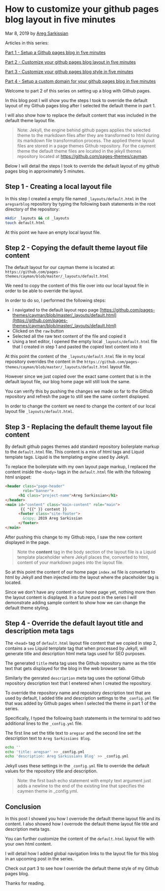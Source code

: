 # How to customize your github pages blog layout in five minutes

Mar 8, 2019 by [Areg Sarkissian](https://aregsar.com/about)

Articles in this series:

[Part 1 - Setup a Github pages blog in five minutes](https://aregsar.com/blog/2019/how-to-setup-a-github-pages-blog-in-five-minutes)

[Part 2 - Customize your github pages blog layout in five minutes](https://aregsar.com/blog/2019/how-to-customize-your-github-pages-blog-layout-in-five-minutes)

[Part 3 - Customize your github pages blog style in five minutes](https://aregsar.com/blog/2019/how-to-customize-your-github-pages-blog-style-in-five-minutes)

[Part 4 - Setup a custom domain for your github pages blog in five minutes](https://aregsar.com/blog/2019/how-to-setup-a-custom-domain-for-your-github-pages-blog-in-five-minutes)

Welcome to part 2 of this series on setting up a blog with Github pages.

In this blog post I will show you the steps I took to override the default layout of my Github pages blog after I selected the default theme in part 1.

I will also show how to replace the default content that was included in the default theme layout file.

> Note: Jekyll, the engine behind github pages applies the selected theme to the 
markdown files after they are transformed to html during its markdown file transformation process. The applied theme layout files are stored in a page themes Github repository. For the cayment theme the default theme files are located in the jekyll themes repository located at https://github.com/pages-themes/cayman.

Below I will detail the steps I took to override the default layout of my github pages blog in approximately 5 minutes.

## Step 1 - Creating a local layout file

In this step I created a empty file named `_layouts/default.html` in the `aregsarblog` repository by typing the following bash statements in the root directory of the repository:

```bash
mkdir _layouts && cd _layouts
touch default.html
```

At this point we have an empty local layout file.

## Step 2 - Copying the default theme layout file content

The default layout for our cayman theme is located at: `https://github.com/pages-themes/cayman/blob/master/_layouts/default.html`

We need to copy the content of this file over into our local layout file in order to be able to override the layout.

In order to do so, I performed the following steps:

+ I navigated to the default layout repo page
[https://github.com/pages-themes/cayman/blob/master/_layouts/default.html](https://github.com/pages-themes/cayman/blob/master/_layouts/default.html)
+ Clicked on the `raw` button
+ Selected all the raw text content of the file and copied it
+ Using a text editor, I opened the empty local `_layouts/default.html` file that I created in step 1 and pasted the copied text content into it

At this point the content of the `_layouts/default.html` file in my local repository overrides the content in the `https://github.com/pages-themes/cayman/blob/master/_layouts/default.html` layout file.

However since we just copied over the exact same content that is in the default layout file, our blog home page will still look the same.

You can verify this by pushing the changes we made so far to the Github repository and refresh the page to still see the same content displayed.

In order to change the content we need to change the content of our local layout file `_layouts/default.html`.

## Step 3 - Replacing the default theme layout file content

By default github pages themes add standard repository boilerplate markup
to the `default.html` file. This content is a mix of html tags and Liquid template tags.
Liquid is the templating engine used by Jekyll.

To replace the boilerplate with my own layout page markup, I replaced the content inside the `<body>` tags in the `default.html` file with the following html snippet:

```html
<header class="page-header"  
        role="banner">
      <h1 class="project-name">Areg Sarkissian</h1>
</header>
<main id="content" class="main-content" role="main">
       {{ "{{" }} content }}
      <footer class="site-footer">
        &copy; 2019 Areg Sarkissian
      </footer>
</main>
```

After pushing this change to my Github repo, I saw the new content displayed in the page.

> Note the __content__ tag in the body section of the layout file is a Liquid template placeholder where Jekyll places the, converted to html, content of your markdown pages into the layout file.

So at this point the content of our home page `index.md` file is converted to html by Jekyll and then injected into the layout where the placeholder tag is located.

Since we don't have any content in our home page yet, nothing more then the layout content is displayed. In a future post in the series I will demonstrate adding sample content to show how we can change the default theme styling.

## Step 4 - Override the default layout title and description meta tags

The `<head>` tag of `default.html` layout file content that we copied in step 2, contains a `seo` Liquid template tag that when processed by Jekyll, will generate title and description html meta tags used for SEO purposes.

The generated `title` meta tag uses the Github repository name as the title text that gets displayed for the blog in the web browser tab.

Similarly the genrated `description` meta tag uses the optional Github repository description text that I enetered when I created the repository.

To override the repository name and repository description text that are used by default, I added title and description settings to the `_config.yml` file that was added by Github pages when I selected the theme in part 1 of the series.

Specifically, I typed the following bash statements in the terminal to add two additional lines to the `_config.yml` file.

The first line set the title text to `aregsar` and the second line set the description text to `Areg Sarkissians Blog`.

```bash
echo ''
echo 'title: aregsar' >> _config.yml
echo 'description: Areg Sarkissians Blog' >> _config.yml
```

Jekyll uses these settings in the `_config.yml` file to override the default values for the repository title and description.

> Note: the first bash echo statement with empty text argument just adds a newline to the end of the existing line that specifies the caymen theme in _config.yml.

## Conclusion

In this post I showed you how I overrode the default theme layout file and its content. I also showed how I overrode the default theme layout file title and description meta tags.

You can further customize the content of the `default.html` layout file with your own html content. 

I will detail how I added global navigation links to the layout file for this blog in an upcoming post in the series.

Check out part 3 to see how I override the default theme style of my Github pages blog.

Thanks for reading.
